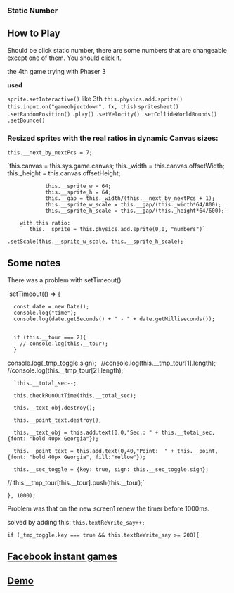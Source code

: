 ### Static Number

## How to Play

Should be click static number, there are some numbers that are changeable except one of them. You should click it.

the 4th game trying with Phaser 3









**used**


`sprite.setInteractive()` like 3th
`this.physics.add.sprite()`
`this.input.on("gameobjectdown", fx, this)`
`spritesheet()`
`.setRandomPosition()`
`.play()`
`.setVelocity()`
`.setCollideWorldBounds()`
`.setBounce()`



### Resized sprites with the real ratios in dynamic Canvas sizes:

`this.__next_by_nextPcs = 7;`


   `this.canvas = this.sys.game.canvas;
				this._width = this.canvas.offsetWidth;
				this._height = this.canvas.offsetHeight;


				this.__sprite_w = 64;
				this.__sprite_h = 64;
				this.__gap = this._width/(this.__next_by_nextPcs + 1);
				this.__sprite_w_scale = this.__gap/(this._width*64/800);
				this.__sprite_h_scale = this.__gap/(this._height*64/600);`
        
        with this ratio:
        `  this.__sprite = this.physics.add.sprite(0,0, "numbers")`
  `.setScale(this.__sprite_w_scale, this.__sprite_h_scale);`
  
  
  ## Some notes
  
  There was a problem with setTimeout()
  
  `setTimeout(() => {

      const date = new Date();
      console.log("time");
      console.log(date.getSeconds() + " - " + date.getMilliseconds());


      if (this.__tour === 2){
        // console.log(this.__tour);
      }
console.log(_tmp_toggle.sign);`
`
//console.log(this.__tmp_tour[1].length);`
`
//console.log(this.__tmp_tour[2].length);`

      `this.__total_sec--;

      this.checkRunOutTime(this.__total_sec);

      this.__text_obj.destroy();

      this.__point_text.destroy();

      this.__text_obj = this.add.text(0,0,"Sec.: " + this.__total_sec, {font: "bold 40px Georgia"});

      this.__point_text = this.add.text(0,40,"Point:  " + this.__point, {font: "bold 40px Georgia", fill:"Yellow"});

      this.__sec_toggle = {key: true, sign: this.__sec_toggle.sign};
  //    this.__tmp_tour[this.__tour].push(this.__tour);`

`}, 1000);`

Problem was that on the new screen1 renew the timer before 1000ms.

solved by adding this: 
`this.textReWrite_say++;`

  `if (_tmp_toggle.key === true && this.textReWrite_say >= 200){`
  
  ## [Facebook instant games](https://apps.facebook.com/398784267718147 "Facebook instant games")


## [Demo](https://html5.ozguruygulama.com/static_number/index.html "Demo")
